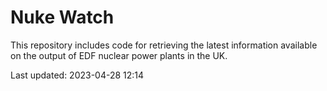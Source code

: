 # Nuke Watch

This repository includes code for retrieving the latest information available on the output of EDF nuclear power plants in the UK.

Last updated: 2023-04-28 12:14
